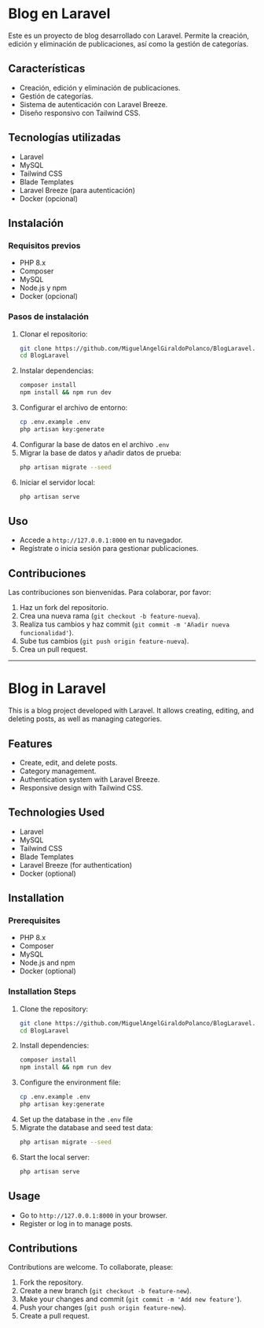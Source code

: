 # Blog en Laravel

Este es un proyecto de blog desarrollado con Laravel. Permite la creación, edición y eliminación de publicaciones, así como la gestión de categorías.

## Características
- Creación, edición y eliminación de publicaciones.
- Gestión de categorías.
- Sistema de autenticación con Laravel Breeze.
- Diseño responsivo con Tailwind CSS.

## Tecnologías utilizadas
- Laravel
- MySQL
- Tailwind CSS
- Blade Templates
- Laravel Breeze (para autenticación)
- Docker (opcional)

## Instalación

### Requisitos previos
- PHP 8.x
- Composer
- MySQL
- Node.js y npm
- Docker (opcional)

### Pasos de instalación
1. Clonar el repositorio:
   ```bash
   git clone https://github.com/MiguelAngelGiraldoPolanco/BlogLaravel.git
   cd BlogLaravel
   ```
2. Instalar dependencias:
   ```bash
   composer install
   npm install && npm run dev
   ```
3. Configurar el archivo de entorno:
   ```bash
   cp .env.example .env
   php artisan key:generate
   ```
4. Configurar la base de datos en el archivo `.env`
5. Migrar la base de datos y añadir datos de prueba:
   ```bash
   php artisan migrate --seed
   ```
6. Iniciar el servidor local:
   ```bash
   php artisan serve
   ```

## Uso
- Accede a `http://127.0.0.1:8000` en tu navegador.
- Regístrate o inicia sesión para gestionar publicaciones.

## Contribuciones
Las contribuciones son bienvenidas. Para colaborar, por favor:
1. Haz un fork del repositorio.
2. Crea una nueva rama (`git checkout -b feature-nueva`).
3. Realiza tus cambios y haz commit (`git commit -m 'Añadir nueva funcionalidad'`).
4. Sube tus cambios (`git push origin feature-nueva`).
5. Crea un pull request.

---

# Blog in Laravel

This is a blog project developed with Laravel. It allows creating, editing, and deleting posts, as well as managing categories.

## Features
- Create, edit, and delete posts.
- Category management.
- Authentication system with Laravel Breeze.
- Responsive design with Tailwind CSS.

## Technologies Used
- Laravel
- MySQL
- Tailwind CSS
- Blade Templates
- Laravel Breeze (for authentication)
- Docker (optional)

## Installation

### Prerequisites
- PHP 8.x
- Composer
- MySQL
- Node.js and npm
- Docker (optional)

### Installation Steps
1. Clone the repository:
   ```bash
   git clone https://github.com/MiguelAngelGiraldoPolanco/BlogLaravel.git
   cd BlogLaravel
   ```
2. Install dependencies:
   ```bash
   composer install
   npm install && npm run dev
   ```
3. Configure the environment file:
   ```bash
   cp .env.example .env
   php artisan key:generate
   ```
4. Set up the database in the `.env` file
5. Migrate the database and seed test data:
   ```bash
   php artisan migrate --seed
   ```
6. Start the local server:
   ```bash
   php artisan serve
   ```

## Usage
- Go to `http://127.0.0.1:8000` in your browser.
- Register or log in to manage posts.

## Contributions
Contributions are welcome. To collaborate, please:
1. Fork the repository.
2. Create a new branch (`git checkout -b feature-new`).
3. Make your changes and commit (`git commit -m 'Add new feature'`).
4. Push your changes (`git push origin feature-new`).
5. Create a pull request.
